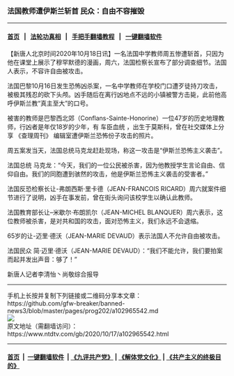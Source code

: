 ### 法国教师遭伊斯兰斩首 民众：自由不容摧毁
------------------------

#### [首页](https://github.com/gfw-breaker/banned-news3/blob/master/README.md) &nbsp;&nbsp;|&nbsp;&nbsp; [法轮功真相](https://github.com/begood0513/basic/blob/master/README.md)  &nbsp;&nbsp;|&nbsp;&nbsp; [手把手翻墙教程](https://github.com/gfw-breaker/guides/wiki)  &nbsp;&nbsp;|&nbsp;&nbsp; [一键翻墙软件](https://github.com/gfw-breaker/nogfw/blob/master/README.md)  



<div><div class="post_content" itemprop="articleBody">
 <p>
  【新唐人北京时间2020年10月18日讯】一名法国中学教师周五惨遭斩首，只因为他在课堂上展示了穆罕默德的漫画，周六，法国检察长宣布了部分调查细节。法国人表示，不容许自由被攻击。
 </p>
 <p>
  法国巴黎10月16日发生恐怖凶杀案，一名中学教师在学校门口遭歹徒持刀攻击，被极其残忍的砍下头颅。凶手随后在离行凶地点不远的小镇被警方击毙，此前他高呼伊斯兰教“真主至大”的口号。
 </p>
 <p>
  被害的教师是巴黎西北郊（Conflans-Sainte-Honorine）一位47岁的历史地理教师，行凶者是年仅18岁的少年，有
  <ok href="https://www.ntdtv.com/gb/车臣血统.htm">
   车臣血统
  </ok>
  ，出生于莫斯科，曾在社交媒体上分享
  <ok href="https://www.ntdtv.com/gb/《查理周刊》.htm">
   《查理周刊》
  </ok>
  编辑室遭伊斯兰恐怖份子攻击的照片。
 </p>
 <p>
  周五案发当天，法国总统马克龙赶赴现场，称这一攻击是“伊斯兰恐怖主义袭击”。
 </p>
 <p>
  法国总统 马克龙：“今天，我们的一位公民被杀害，因为他教授学生言论自由、信仰自由。我们的同胞遭到骇然的攻击，他是伊斯兰恐怖主义袭击的受害者。”
 </p>
 <p>
  法国反恐检察长让-弗朗西斯·里卡德（JEAN-FRANCOIS RICARD）周六就案件细节进行了说明，凶手在事发前，曾在街头询问该校学生以确认此教师。
 </p>
 <p>
  法国教育部长让–米歇尔·布朗凯尔（JEAN-MICHEL BLANQUER）周六表示，这位教师被杀害，是对共和国的攻击，面对恐怖主义，我们永远不会退缩。
 </p>
 <p>
  65岁的让-迈里·德沃（JEAN-MARIE DEVAUD）表示法国人不允许自由被攻击。
 </p>
 <p>
  法国民众 简·迈里·德沃（JEAN-MARIE DEVAUD）：“我们不能允许，我们要拍案而起并发出声音：够了！”
 </p>
 <p>
  新唐人记者李清怡丶尚敬综合报导
 </p>
 <div class="single_ad">
 </div>
</div>
</div>
<hr/>
手机上长按并复制下列链接或二维码分享本文章：<br/>
https://github.com/gfw-breaker/banned-news3/blob/master/pages/prog202/a102965542.md <br/>
<a href='https://github.com/gfw-breaker/banned-news3/blob/master/pages/prog202/a102965542.md'><img src='https://github.com/gfw-breaker/banned-news3/blob/master/pages/prog202/a102965542.md.png'/></a> <br/>
原文地址（需翻墙访问）：https://www.ntdtv.com/gb/2020/10/17/a102965542.html


------------------------
#### [首页](https://github.com/gfw-breaker/banned-news3/blob/master/README.md) &nbsp;|&nbsp; [一键翻墙软件](https://github.com/gfw-breaker/nogfw/blob/master/README.md) &nbsp;| [《九评共产党》](https://github.com/gfw-breaker/9ping.md/blob/master/README.md#九评之一评共产党是什么) | [《解体党文化》](https://github.com/gfw-breaker/jtdwh.md/blob/master/README.md) | [《共产主义的终极目的》](https://github.com/gfw-breaker/gczydzjmd.md/blob/master/README.md)


<img src='http://gfw-breaker.win/banned-news3/pages/prog202/a102965542.md' width='0px' height='0px'/>